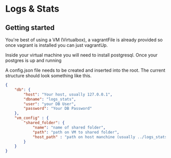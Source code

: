 Logs & Stats
======


Getting started
--

You're best of using a VM (Virtualbox), a vagrantFile is already provided so once vagrant is installed you can just vagrantUp.

Inside your virtual machine you will need to install postgresql.
Once your postgres is up and running

A config.json file needs to be created and inserted into the root. The current structure should look something like this.
```json
{
    "db": {
        "host": "Your host, usually 127.0.0.1",
		"dbname": "logs_stats",
		"user": "your DB User",
		"password": "Your DB Password"
    },    
    "vm_config" : {
		"shared_folder": {
			"name": "name of shared folder",
			"path": "path on VM to shared folder",
			"host_path" : "path on host manchine (usually ../logs_stats)"
		}
	}
}
```
